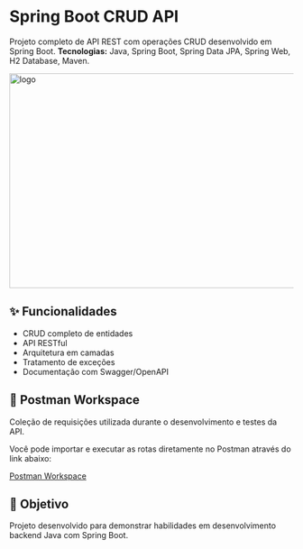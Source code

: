 # Spring Boot CRUD API

Projeto completo de API REST com operações CRUD desenvolvido em Spring Boot.
**Tecnologias:** Java, Spring Boot, Spring Data JPA, Spring Web, H2 Database, Maven.

<img width="1019" height="381" alt="logo" src="https://github.com/user-attachments/assets/7b13c978-8da3-40d7-a48c-e92bed3a54a0" />

## ✨ Funcionalidades
- CRUD completo de entidades
- API RESTful
- Arquitetura em camadas
- Tratamento de exceções
- Documentação com Swagger/OpenAPI

## 🧰 Postman Workspace
Coleção de requisições utilizada durante o desenvolvimento e testes da API.

Você pode importar e executar as rotas diretamente no Postman através do link abaixo:

[Postman Workspace](https://red-station-3134838.postman.co/workspace/%C3%89der's-Workspace~4802ce4e-6c1b-4f0a-845a-9c50d7a563c3/collection/43884356-500d543a-fcc3-45a0-b295-d1e62c94acfc?action=share&creator=43884356)

## 🎯 Objetivo
Projeto desenvolvido para demonstrar habilidades em desenvolvimento backend Java com Spring Boot.

